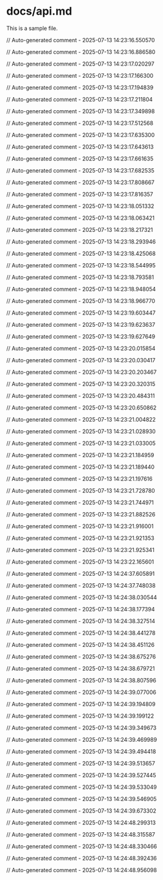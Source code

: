 # docs/api.md

This is a sample file.

// Auto-generated comment - 2025-07-13 14:23:16.550570

// Auto-generated comment - 2025-07-13 14:23:16.886580

// Auto-generated comment - 2025-07-13 14:23:17.020297

// Auto-generated comment - 2025-07-13 14:23:17.166300

// Auto-generated comment - 2025-07-13 14:23:17.194839

// Auto-generated comment - 2025-07-13 14:23:17.211804

// Auto-generated comment - 2025-07-13 14:23:17.349898

// Auto-generated comment - 2025-07-13 14:23:17.512568

// Auto-generated comment - 2025-07-13 14:23:17.635300

// Auto-generated comment - 2025-07-13 14:23:17.643613

// Auto-generated comment - 2025-07-13 14:23:17.661635

// Auto-generated comment - 2025-07-13 14:23:17.682535

// Auto-generated comment - 2025-07-13 14:23:17.808667

// Auto-generated comment - 2025-07-13 14:23:17.816357

// Auto-generated comment - 2025-07-13 14:23:18.051332

// Auto-generated comment - 2025-07-13 14:23:18.063421

// Auto-generated comment - 2025-07-13 14:23:18.217321

// Auto-generated comment - 2025-07-13 14:23:18.293946

// Auto-generated comment - 2025-07-13 14:23:18.425068

// Auto-generated comment - 2025-07-13 14:23:18.544995

// Auto-generated comment - 2025-07-13 14:23:18.793581

// Auto-generated comment - 2025-07-13 14:23:18.948054

// Auto-generated comment - 2025-07-13 14:23:18.966770

// Auto-generated comment - 2025-07-13 14:23:19.603447

// Auto-generated comment - 2025-07-13 14:23:19.623637

// Auto-generated comment - 2025-07-13 14:23:19.627649

// Auto-generated comment - 2025-07-13 14:23:20.015854

// Auto-generated comment - 2025-07-13 14:23:20.030417

// Auto-generated comment - 2025-07-13 14:23:20.203467

// Auto-generated comment - 2025-07-13 14:23:20.320315

// Auto-generated comment - 2025-07-13 14:23:20.484311

// Auto-generated comment - 2025-07-13 14:23:20.650862

// Auto-generated comment - 2025-07-13 14:23:21.004822

// Auto-generated comment - 2025-07-13 14:23:21.028930

// Auto-generated comment - 2025-07-13 14:23:21.033005

// Auto-generated comment - 2025-07-13 14:23:21.184959

// Auto-generated comment - 2025-07-13 14:23:21.189440

// Auto-generated comment - 2025-07-13 14:23:21.197616

// Auto-generated comment - 2025-07-13 14:23:21.728780

// Auto-generated comment - 2025-07-13 14:23:21.744971

// Auto-generated comment - 2025-07-13 14:23:21.882526

// Auto-generated comment - 2025-07-13 14:23:21.916001

// Auto-generated comment - 2025-07-13 14:23:21.921353

// Auto-generated comment - 2025-07-13 14:23:21.925341

// Auto-generated comment - 2025-07-13 14:23:22.165601

// Auto-generated comment - 2025-07-13 14:24:37.605891

// Auto-generated comment - 2025-07-13 14:24:37.748038

// Auto-generated comment - 2025-07-13 14:24:38.030544

// Auto-generated comment - 2025-07-13 14:24:38.177394

// Auto-generated comment - 2025-07-13 14:24:38.327514

// Auto-generated comment - 2025-07-13 14:24:38.441278

// Auto-generated comment - 2025-07-13 14:24:38.451126

// Auto-generated comment - 2025-07-13 14:24:38.675276

// Auto-generated comment - 2025-07-13 14:24:38.679721

// Auto-generated comment - 2025-07-13 14:24:38.807596

// Auto-generated comment - 2025-07-13 14:24:39.077006

// Auto-generated comment - 2025-07-13 14:24:39.194809

// Auto-generated comment - 2025-07-13 14:24:39.199122

// Auto-generated comment - 2025-07-13 14:24:39.349673

// Auto-generated comment - 2025-07-13 14:24:39.469989

// Auto-generated comment - 2025-07-13 14:24:39.494418

// Auto-generated comment - 2025-07-13 14:24:39.513657

// Auto-generated comment - 2025-07-13 14:24:39.527445

// Auto-generated comment - 2025-07-13 14:24:39.533049

// Auto-generated comment - 2025-07-13 14:24:39.546905

// Auto-generated comment - 2025-07-13 14:24:39.673302

// Auto-generated comment - 2025-07-13 14:24:48.299313

// Auto-generated comment - 2025-07-13 14:24:48.315587

// Auto-generated comment - 2025-07-13 14:24:48.330466

// Auto-generated comment - 2025-07-13 14:24:48.392436

// Auto-generated comment - 2025-07-13 14:24:48.956098
